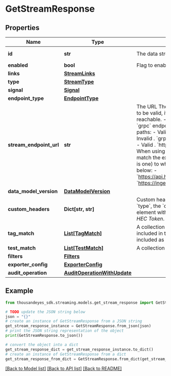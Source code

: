 # GetStreamResponse


## Properties

Name | Type | Description | Notes
------------ | ------------- | ------------- | -------------
**id** | **str** | The data stream ID | [optional] [readonly] 
**enabled** | **bool** | Flag to enable or disable the stream integration. | [optional] 
**links** | [**StreamLinks**](StreamLinks.md) |  | [optional] 
**type** | [**StreamType**](StreamType.md) |  | [optional] 
**signal** | [**Signal**](Signal.md) |  | [optional] 
**endpoint_type** | [**EndpointType**](EndpointType.md) |  | [optional] 
**stream_endpoint_url** | **str** | The URL ThousandEyes sends data stream to. For a URL to be valid, it needs to: - Be syntactically correct. - Be reachable. - Use the HTTPS protocol. - When using the &#x60;grpc&#x60; endpointType, streamEndpointUrl cannot contain paths:     - Valid . &#x60;grpc&#x60; - &#x60;https://example.com&#x60;     - Invalid . &#x60;grpc&#x60; - &#x60;https://example.com/collector&#x60;.     - Valid . &#x60;http&#x60; - &#x60;https://example.com/collector&#x60;.      - When using the &#x60;http&#x60; endpointType, the operation must match the exact final full URL (including the path if there is one) to which the metrics will be sent. Examples below:     - &#x60;https://api.honeycomb.io:443/v1/metrics&#x60;     - &#x60;https://ingest.eu0.signalfx.com/v2/datapoint/otlp&#x60; | [optional] 
**data_model_version** | [**DataModelVersion**](DataModelVersion.md) |  | [optional] 
**custom_headers** | **Dict[str, str]** | Custom headers. **Note**: When using the &#x60;splunk-hec&#x60; &#x60;type&#x60;, the &#x60;customHeaders&#x60; must contain just one element with the key &#x60;token&#x60; and the value of the *Splunk HEC Token*. | [optional] 
**tag_match** | [**List[TagMatch]**](TagMatch.md) | A collection of tags that determine what tests are included in the data stream. These tag values are also included as attributes in the data stream metrics. | [optional] 
**test_match** | [**List[TestMatch]**](TestMatch.md) | A collection of tests to be included in the data stream. | [optional] 
**filters** | [**Filters**](Filters.md) |  | [optional] 
**exporter_config** | [**ExporterConfig**](ExporterConfig.md) |  | [optional] 
**audit_operation** | [**AuditOperationWithUpdate**](AuditOperationWithUpdate.md) |  | [optional] 

## Example

```python
from thousandeyes_sdk.streaming.models.get_stream_response import GetStreamResponse

# TODO update the JSON string below
json = "{}"
# create an instance of GetStreamResponse from a JSON string
get_stream_response_instance = GetStreamResponse.from_json(json)
# print the JSON string representation of the object
print(GetStreamResponse.to_json())

# convert the object into a dict
get_stream_response_dict = get_stream_response_instance.to_dict()
# create an instance of GetStreamResponse from a dict
get_stream_response_from_dict = GetStreamResponse.from_dict(get_stream_response_dict)
```
[[Back to Model list]](../README.md#documentation-for-models) [[Back to API list]](../README.md#documentation-for-api-endpoints) [[Back to README]](../README.md)


